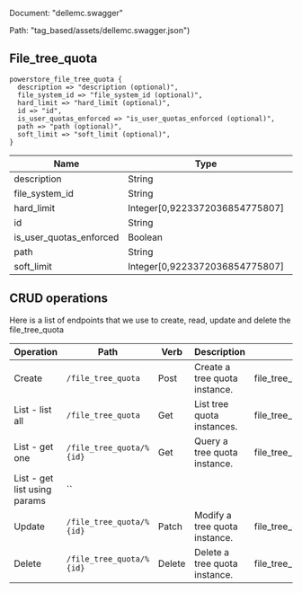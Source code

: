 Document: "dellemc.swagger"


Path: "tag_based/assets/dellemc.swagger.json")

## File_tree_quota



```puppet
powerstore_file_tree_quota {
  description => "description (optional)",
  file_system_id => "file_system_id (optional)",
  hard_limit => "hard_limit (optional)",
  id => "id",
  is_user_quotas_enforced => "is_user_quotas_enforced (optional)",
  path => "path (optional)",
  soft_limit => "soft_limit (optional)",
}
```

| Name        | Type           | Required       |
| ------------- | ------------- | ------------- |
|description | String | false |
|file_system_id | String | false |
|hard_limit | Integer[0,9223372036854775807] | false |
|id | String | true |
|is_user_quotas_enforced | Boolean | false |
|path | String | false |
|soft_limit | Integer[0,9223372036854775807] | false |



## CRUD operations

Here is a list of endpoints that we use to create, read, update and delete the file_tree_quota

| Operation | Path | Verb | Description | OperationID |
| ------------- | ------------- | ------------- | ------------- | ------------- |
|Create|`/file_tree_quota`|Post|Create a tree quota instance.|file_tree_quota_create|
|List - list all|`/file_tree_quota`|Get|List tree quota instances.|file_tree_quota_collection_query|
|List - get one|`/file_tree_quota/%{id}`|Get|Query a tree quota instance.|file_tree_quota_instance_query|
|List - get list using params|``||||
|Update|`/file_tree_quota/%{id}`|Patch|Modify a tree quota instance.|file_tree_quota_modify|
|Delete|`/file_tree_quota/%{id}`|Delete|Delete a tree quota instance.|file_tree_quota_delete|
